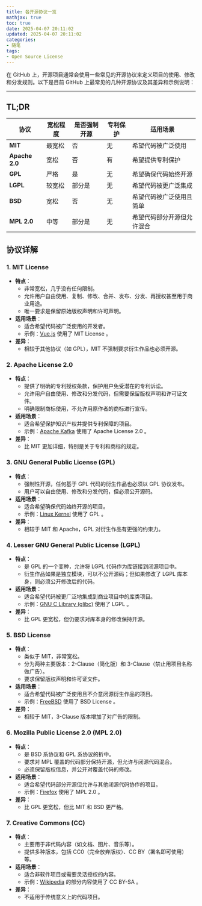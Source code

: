 ```yaml
---
title: 各开源协议一览
mathjax: true
toc: true
date: 2025-04-07 20:11:02
updated: 2025-04-07 20:11:02
categories:
- 随笔
tags:
- Open Source License
---
```


在 GitHub 上，开源项目通常会使用一些常见的开源协议来定义项目的使用、修改和分发规则。以下是目前 GitHub 上最常见的几种开源协议及其差异和示例说明：

<!--more-->

---

## **TL;DR**

| **协议**       | **宽松程度** | **是否强制开源** | **专利保护** | **适用场景**                     |
|----------------|--------------|------------------|--------------|----------------------------------|
| **MIT**        | 最宽松       | 否               | 无           | 希望代码被广泛使用             |
| **Apache 2.0** | 宽松         | 否               | 有           | 希望提供专利保护               |
| **GPL**        | 严格         | 是               | 无           | 希望确保代码始终开源           |
| **LGPL**       | 较宽松       | 部分是           | 无           | 希望代码被更广泛集成           |
| **BSD**        | 宽松         | 否               | 无           | 希望代码被广泛使用且简单       |
| **MPL 2.0**    | 中等         | 部分是           | 无           | 希望代码部分开源但允许混合     |

## **协议详解**

### **1. MIT License**
- **特点**：
  - 非常宽松，几乎没有任何限制。
  - 允许用户自由使用、复制、修改、合并、发布、分发、再授权甚至用于商业用途。
  - 唯一要求是保留原始版权声明和许可声明。
- **适用场景**：
  - 适合希望代码被广泛使用的开发者。
  - 示例：[Vue.js](https://github.com/vuejs/vue) 使用了 MIT License 。
- **差异**：
  - 相较于其他协议（如 GPL），MIT 不强制要求衍生作品也必须开源。


### **2. Apache License 2.0**
- **特点**：
  - 提供了明确的专利授权条款，保护用户免受潜在的专利诉讼。
  - 允许用户自由使用、修改和分发代码，但需要保留版权声明和许可证文件。
  - 明确限制商标使用，不允许用原作者的商标进行宣传。
- **适用场景**：
  - 适合希望保护知识产权并提供专利保障的项目。
  - 示例：[Apache Kafka](https://github.com/apache/kafka) 使用了 Apache License 2.0 。
- **差异**：
  - 比 MIT 更加详细，特别是关于专利和商标的规定。


### **3. GNU General Public License (GPL)**
- **特点**：
  - 强制性开源，任何基于 GPL 代码的衍生作品也必须以 GPL 协议发布。
  - 用户可以自由使用、修改和分发代码，但必须公开源码。
- **适用场景**：
  - 适合希望确保代码始终开源的项目。
  - 示例：[Linux Kernel](https://github.com/torvalds/linux) 使用了 GPL 。
- **差异**：
  - 相较于 MIT 和 Apache，GPL 对衍生作品有更强的约束力。


### **4. Lesser GNU General Public License (LGPL)**
- **特点**：
  - 是 GPL 的一个变种，允许将 LGPL 代码作为库链接到闭源项目中。
  - 衍生作品如果是独立模块，可以不公开源码；但如果修改了 LGPL 库本身，则必须公开修改后的代码。
- **适用场景**：
  - 适合希望代码被更广泛地集成到商业项目中的库类项目。
  - 示例：[GNU C Library (glibc)](https://www.gnu.org/software/libc/) 使用了 LGPL 。
- **差异**：
  - 比 GPL 更宽松，但仍要求对库本身的修改保持开源。

### **5. BSD License**
- **特点**：
  - 类似于 MIT，非常宽松。
  - 分为两种主要版本：2-Clause（简化版）和 3-Clause（禁止用项目名称做广告）。
  - 要求保留版权声明和许可证文件。
- **适用场景**：
  - 适合希望代码被广泛使用且不介意闭源衍生作品的项目。
  - 示例：[FreeBSD](https://github.com/freebsd/freebsd-src) 使用了 BSD License 。
- **差异**：
  - 相较于 MIT，3-Clause 版本增加了对广告的限制。


### **6. Mozilla Public License 2.0 (MPL 2.0)**
- **特点**：
  - 是 BSD 系协议和 GPL 系协议的折中。
  - 要求对 MPL 覆盖的代码部分保持开源，但允许与闭源代码混合。
  - 必须保留版权信息，并公开对覆盖代码的修改。
- **适用场景**：
  - 适合希望代码部分开源但允许与其他闭源代码协作的项目。
  - 示例：[Firefox](https://github.com/mozilla/gecko-dev) 使用了 MPL 2.0 。
- **差异**：
  - 比 GPL 更宽松，但比 MIT 和 BSD 更严格。


### **7. Creative Commons (CC)**
- **特点**：
  - 主要用于非代码内容（如文档、图片、音乐等）。
  - 提供多种版本，包括 CC0（完全放弃版权）、CC BY（署名即可使用）等。
- **适用场景**：
  - 适合非软件项目或需要灵活授权的内容。
  - 示例：[Wikipedia](https://en.wikipedia.org/) 的部分内容使用了 CC BY-SA 。
- **差异**：
  - 不适用于传统意义上的代码项目。
